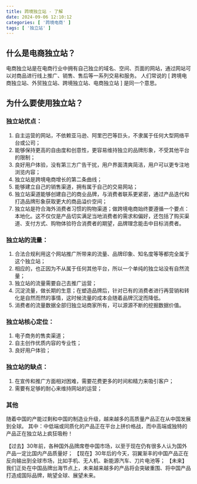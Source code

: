 ```yaml
---
title: 跨境独立站 - 了解
date: 2024-09-06 12:10:12
categories: [ '跨境电商' ]
tags: [ '独立站' ]
---
```


## 什么是电商独立站？

电商独立站是在电商行业中拥有自己独立的域名、空间、页面的网站，通过网站可以对商品进行线上推广、销售、售后等一系列交易和服务。
人们常说的 [ 跨境电商独立站、外贸独立站、跨境独立站、电商独立站 ] 是同一个意思。

## 为什么要使用独立站？

### 独立站优点：

1. 自主运营的网站，不依赖亚马逊、阿里巴巴等巨头，不隶属于任何大型网络平台或公司；
2. 能够保持更高的自由度和创意性，更容易维持独立的品牌形象，不受其他平台的限制；
3. 良好用户体验，没有第三方广告干扰，用户界面清爽简洁，用户可以更专注地浏览内容；
4. 独立站是跨境电商增长的第二条曲线；
5. 能够建立自己的销售渠道，拥有属于自己的交易网站；
6. 独立站渠道能够创建自己的商业品牌，与消费者联系更紧密，通过产品迭代和打造品牌形象获取更大的商品溢价空间；
7. 独立站是符合海外消费者习惯的购物渠道；做跨境电商始终要遵循一个要点：本地化。这不仅仅是产品切实满足当地消费者的需求和偏好，还包括了购买渠道、支付方式、购物体验符合消费者的期望，品牌理念能击中目标消费者。

### 独立站的流量：

1. 合法合规利用这个网站推广所带来的流量、品牌印象、知名度等等都完全属于这个独立站；
2. 相应的，也正因为不从属于任何其他平台，所以一个单纯的独立站没有自然流量；
3. 独立站的流量需要自己去推广运营；
4. 沉淀流量，做长期的生意；在塑造品牌后，针对已有的消费者进行再营销和转化是自然而然的事情，这时候流量的成本会随着品牌沉淀而降低。
5. 消费者的流量数据全部归独立站商家所有，可以源源不断的挖掘数据价值。

### 独立站核心定位：

1. 电子商务的售卖渠道；
2. 自主创作优质内容的专业性；
3. 良好用户体验；

### 独立站的缺点：

1. 在宣传和推广方面相对困难，需要花费更多的时间和精力来吸引客户；
2. 需要有足够的耐心来维持网站的运营；

### 其他

随着中国的产能过剩和中国的制造业升级，越来越多的高质量产品正在从中国发展到全球。
其中：中低端或同质化的产品正在平台上拼价格战，而中高端或独特的产品正在独立站上疯狂吸粉！

【过去】30年前，各种国外品牌席卷中国市场，以至于现在仍有很多人认为国外产品一定比国内产品质量好；
【现在】30年后的今天，羽翼渐丰的中国产品正在反向输出到全球市场，比如手机、无人机、新能源汽车、刀片电池等；
【未来】我们正处在中国品牌出海节点上，未来越来越多的产品将会突破重围、将中国产品打造成国际品牌，眺望全球、展望未来。
